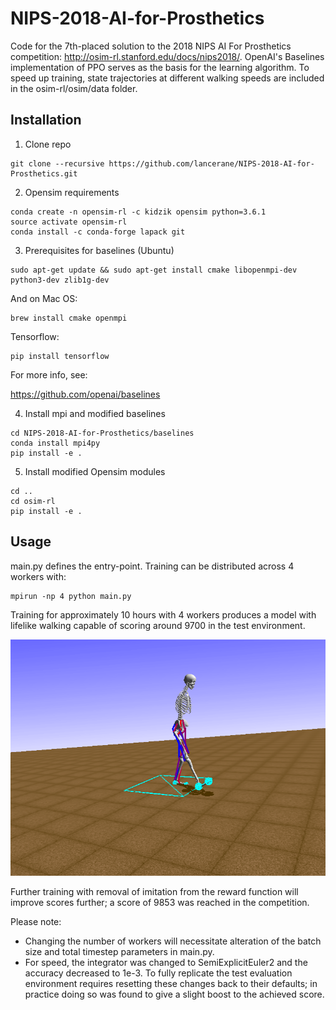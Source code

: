 # NIPS-2018-AI-for-Prosthetics

Code for the 7th-placed solution to the 2018 NIPS AI For Prosthetics competition: http://osim-rl.stanford.edu/docs/nips2018/. OpenAI's Baselines implementation of PPO serves as the basis for the learning algorithm. To speed up training, state trajectories at different walking speeds are included in the osim-rl/osim/data folder.

## Installation
1. Clone repo

```
git clone --recursive https://github.com/lancerane/NIPS-2018-AI-for-Prosthetics.git
```

2. Opensim requirements

```
conda create -n opensim-rl -c kidzik opensim python=3.6.1
source activate opensim-rl
conda install -c conda-forge lapack git
```

3. Prerequisites for baselines (Ubuntu)

```
sudo apt-get update && sudo apt-get install cmake libopenmpi-dev python3-dev zlib1g-dev
```
And on Mac OS:

```
brew install cmake openmpi
```
Tensorflow:

```
pip install tensorflow
```
For more info, see:

https://github.com/openai/baselines


4. Install mpi and modified baselines

```
cd NIPS-2018-AI-for-Prosthetics/baselines
conda install mpi4py
pip install -e .
```
5. Install modified Opensim modules

```
cd ..
cd osim-rl
pip install -e .
```

## Usage
main.py defines the entry-point. Training can be distributed across 4 workers with:

```
mpirun -np 4 python main.py
```

Training for approximately 10 hours with 4 workers produces a model with lifelike walking capable of scoring around 9700 in the test environment. 


![Alt Text](https://github.com/lancerane/NIPS-2018-AI-for-Prosthetics/blob/master/out.gif)


Further training with removal of imitation from the reward function will improve scores further; a score of 9853 was reached in the competition.

Please note:
- Changing the number of workers will necessitate alteration of the batch size and total timestep parameters in main.py.
- For speed, the integrator was changed to SemiExplicitEuler2 and the accuracy decreased to 1e-3. To fully replicate the test evaluation environment requires resetting these changes back to their defaults; in practice doing so was found to give a slight boost to the achieved score.
